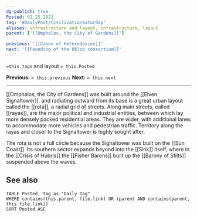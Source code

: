 ```yaml
---
dg-publish: true
Posted: 02.25.2023
tag: '#DailyPost/CivilizationSaturday'
aliases: infrastructure and layout, infrastructure, layout
parent: ['[[Omphalos, the City of Gardens]]']

previous: '[[Canon of Heterodoxies]]'
next: '[[Founding of the Oklop consortium]]'
---
```

`=this.tags` and layout
`= this.Posted`

**Previous:** `= this.previous`
**Next:** `= this.next`

---

[[Omphalos, the City of Gardens]] was built around the [[Elven Signaltower]], and radiating outward from its base is a great urban layout called the [[rota]], a radial grid of streets. Along main streets, called [[rayas]], are the major political and industrial entities, between which lay more densely packed residential areas. They are wider, with additional lanes to accommodate more vehicles and pedestrian traffic. Territory along the rayas and closer to the Signaltower is highly sought after.

The rota is not a full circle because the Signaltower was built on the [[Sun Coast]]. Its southern sector expands beyond into the [[Sink]] itself, where in the [[Crisis of Hubris]] the [[Fisher Barons]] built up the [[Barony of Stilts]] suspended above the waves.

## See also

```dataview
TABLE Posted, tag as "Daily Tag"
WHERE contains(this.parent, file.link) OR (parent AND contains(parent, this.file.link))
SORT Posted ASC
```
